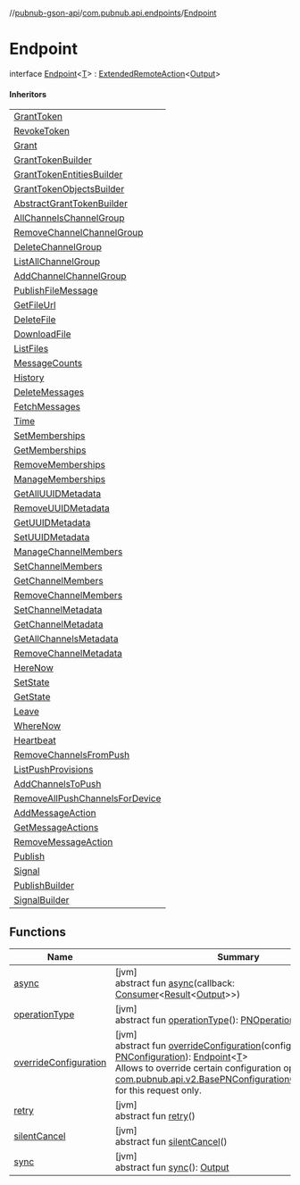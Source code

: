 //[pubnub-gson-api](../../../index.md)/[com.pubnub.api.endpoints](../index.md)/[Endpoint](index.md)

# Endpoint

interface [Endpoint](index.md)&lt;[T](index.md)&gt; : [ExtendedRemoteAction](../../../../../pubnub-core/pubnub-core-api/pubnub-core-api/com.pubnub.api.endpoints.remoteaction/-extended-remote-action/index.md)&lt;[Output](../../../../../pubnub-core/pubnub-core-api/com.pubnub.api.endpoints.remoteaction/-extended-remote-action/index.md)&gt; 

#### Inheritors

| |
|---|
| [GrantToken](../../com.pubnub.api.endpoints.access/-grant-token/index.md) |
| [RevokeToken](../../com.pubnub.api.endpoints.access/-revoke-token/index.md) |
| [Grant](../../com.pubnub.api.endpoints.access/-grant/index.md) |
| [GrantTokenBuilder](../../com.pubnub.api.endpoints.access.builder/-grant-token-builder/index.md) |
| [GrantTokenEntitiesBuilder](../../com.pubnub.api.endpoints.access.builder/-grant-token-entities-builder/index.md) |
| [GrantTokenObjectsBuilder](../../com.pubnub.api.endpoints.access.builder/-grant-token-objects-builder/index.md) |
| [AbstractGrantTokenBuilder](../../com.pubnub.api.endpoints.access.builder/-abstract-grant-token-builder/index.md) |
| [AllChannelsChannelGroup](../../com.pubnub.api.endpoints.channel_groups/-all-channels-channel-group/index.md) |
| [RemoveChannelChannelGroup](../../com.pubnub.api.endpoints.channel_groups/-remove-channel-channel-group/index.md) |
| [DeleteChannelGroup](../../com.pubnub.api.endpoints.channel_groups/-delete-channel-group/index.md) |
| [ListAllChannelGroup](../../com.pubnub.api.endpoints.channel_groups/-list-all-channel-group/index.md) |
| [AddChannelChannelGroup](../../com.pubnub.api.endpoints.channel_groups/-add-channel-channel-group/index.md) |
| [PublishFileMessage](../../com.pubnub.api.endpoints.files/-publish-file-message/index.md) |
| [GetFileUrl](../../com.pubnub.api.endpoints.files/-get-file-url/index.md) |
| [DeleteFile](../../com.pubnub.api.endpoints.files/-delete-file/index.md) |
| [DownloadFile](../../com.pubnub.api.endpoints.files/-download-file/index.md) |
| [ListFiles](../../com.pubnub.api.endpoints.files/-list-files/index.md) |
| [MessageCounts](../-message-counts/index.md) |
| [History](../-history/index.md) |
| [DeleteMessages](../-delete-messages/index.md) |
| [FetchMessages](../-fetch-messages/index.md) |
| [Time](../-time/index.md) |
| [SetMemberships](../../com.pubnub.api.endpoints.objects_api.memberships/-set-memberships/index.md) |
| [GetMemberships](../../com.pubnub.api.endpoints.objects_api.memberships/-get-memberships/index.md) |
| [RemoveMemberships](../../com.pubnub.api.endpoints.objects_api.memberships/-remove-memberships/index.md) |
| [ManageMemberships](../../com.pubnub.api.endpoints.objects_api.memberships/-manage-memberships/index.md) |
| [GetAllUUIDMetadata](../../com.pubnub.api.endpoints.objects_api.uuid/-get-all-u-u-i-d-metadata/index.md) |
| [RemoveUUIDMetadata](../../com.pubnub.api.endpoints.objects_api.uuid/-remove-u-u-i-d-metadata/index.md) |
| [GetUUIDMetadata](../../com.pubnub.api.endpoints.objects_api.uuid/-get-u-u-i-d-metadata/index.md) |
| [SetUUIDMetadata](../../com.pubnub.api.endpoints.objects_api.uuid/-set-u-u-i-d-metadata/index.md) |
| [ManageChannelMembers](../../com.pubnub.api.endpoints.objects_api.members/-manage-channel-members/index.md) |
| [SetChannelMembers](../../com.pubnub.api.endpoints.objects_api.members/-set-channel-members/index.md) |
| [GetChannelMembers](../../com.pubnub.api.endpoints.objects_api.members/-get-channel-members/index.md) |
| [RemoveChannelMembers](../../com.pubnub.api.endpoints.objects_api.members/-remove-channel-members/index.md) |
| [SetChannelMetadata](../../com.pubnub.api.endpoints.objects_api.channel/-set-channel-metadata/index.md) |
| [GetChannelMetadata](../../com.pubnub.api.endpoints.objects_api.channel/-get-channel-metadata/index.md) |
| [GetAllChannelsMetadata](../../com.pubnub.api.endpoints.objects_api.channel/-get-all-channels-metadata/index.md) |
| [RemoveChannelMetadata](../../com.pubnub.api.endpoints.objects_api.channel/-remove-channel-metadata/index.md) |
| [HereNow](../../com.pubnub.api.endpoints.presence/-here-now/index.md) |
| [SetState](../../com.pubnub.api.endpoints.presence/-set-state/index.md) |
| [GetState](../../com.pubnub.api.endpoints.presence/-get-state/index.md) |
| [Leave](../../com.pubnub.api.endpoints.presence/-leave/index.md) |
| [WhereNow](../../com.pubnub.api.endpoints.presence/-where-now/index.md) |
| [Heartbeat](../../com.pubnub.api.endpoints.presence/-heartbeat/index.md) |
| [RemoveChannelsFromPush](../../com.pubnub.api.endpoints.push/-remove-channels-from-push/index.md) |
| [ListPushProvisions](../../com.pubnub.api.endpoints.push/-list-push-provisions/index.md) |
| [AddChannelsToPush](../../com.pubnub.api.endpoints.push/-add-channels-to-push/index.md) |
| [RemoveAllPushChannelsForDevice](../../com.pubnub.api.endpoints.push/-remove-all-push-channels-for-device/index.md) |
| [AddMessageAction](../../com.pubnub.api.endpoints.message_actions/-add-message-action/index.md) |
| [GetMessageActions](../../com.pubnub.api.endpoints.message_actions/-get-message-actions/index.md) |
| [RemoveMessageAction](../../com.pubnub.api.endpoints.message_actions/-remove-message-action/index.md) |
| [Publish](../../com.pubnub.api.endpoints.pubsub/-publish/index.md) |
| [Signal](../../com.pubnub.api.endpoints.pubsub/-signal/index.md) |
| [PublishBuilder](../../com.pubnub.api.v2.endpoints.pubsub/-publish-builder/index.md) |
| [SignalBuilder](../../com.pubnub.api.v2.endpoints.pubsub/-signal-builder/index.md) |

## Functions

| Name | Summary |
|---|---|
| [async](../../com.pubnub.api.v2.endpoints.pubsub/-signal-builder/index.md#1418965989%2FFunctions%2F126356644) | [jvm]<br>abstract fun [async](../../com.pubnub.api.v2.endpoints.pubsub/-signal-builder/index.md#1418965989%2FFunctions%2F126356644)(callback: [Consumer](https://docs.oracle.com/javase/8/docs/api/java/util/function/Consumer.html)&lt;[Result](../../../../../pubnub-core/pubnub-core-api/pubnub-core-api/com.pubnub.api.v2.callbacks/-result/index.md)&lt;[Output](../../../../../pubnub-core/pubnub-core-api/com.pubnub.api.endpoints.remoteaction/-remote-action/index.md)&gt;&gt;) |
| [operationType](../../com.pubnub.api.v2.endpoints.pubsub/-signal-builder/index.md#1414065386%2FFunctions%2F126356644) | [jvm]<br>abstract fun [operationType](../../com.pubnub.api.v2.endpoints.pubsub/-signal-builder/index.md#1414065386%2FFunctions%2F126356644)(): [PNOperationType](../../../../../pubnub-core/pubnub-core-api/pubnub-core-api/com.pubnub.api.enums/-p-n-operation-type/index.md) |
| [overrideConfiguration](override-configuration.md) | [jvm]<br>abstract fun [overrideConfiguration](override-configuration.md)(configuration: [PNConfiguration](../../com.pubnub.api.v2/-p-n-configuration/index.md)): [Endpoint](index.md)&lt;[T](index.md)&gt;<br>Allows to override certain configuration options (see [com.pubnub.api.v2.BasePNConfigurationOverride.Builder](../../../../../pubnub-core/pubnub-core-api/pubnub-core-api/com.pubnub.api.v2/-base-p-n-configuration-override/-builder/index.md)) for this request only. |
| [retry](../../com.pubnub.api.v2.endpoints.pubsub/-signal-builder/index.md#2020801116%2FFunctions%2F126356644) | [jvm]<br>abstract fun [retry](../../com.pubnub.api.v2.endpoints.pubsub/-signal-builder/index.md#2020801116%2FFunctions%2F126356644)() |
| [silentCancel](../../com.pubnub.api.v2.endpoints.pubsub/-signal-builder/index.md#-675955969%2FFunctions%2F126356644) | [jvm]<br>abstract fun [silentCancel](../../com.pubnub.api.v2.endpoints.pubsub/-signal-builder/index.md#-675955969%2FFunctions%2F126356644)() |
| [sync](../../com.pubnub.api.v2.endpoints.pubsub/-signal-builder/index.md#40193115%2FFunctions%2F126356644) | [jvm]<br>abstract fun [sync](../../com.pubnub.api.v2.endpoints.pubsub/-signal-builder/index.md#40193115%2FFunctions%2F126356644)(): [Output](../../../../../pubnub-core/pubnub-core-api/com.pubnub.api.endpoints.remoteaction/-remote-action/index.md) |
